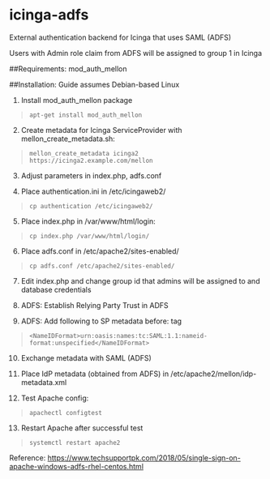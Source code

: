 # icinga-adfs

External authentication backend for Icinga that uses SAML (ADFS)

Users with Admin role claim from ADFS will be assigned to group 1 in Icinga

##Requirements: mod_auth_mellon

##Installation: 
Guide assumes Debian-based Linux

1. Install mod_auth_mellon package
> ``apt-get install mod_auth_mellon ``

2. Create metadata for Icinga ServiceProvider with mellon_create_metadata.sh:
> ``mellon_create_metadata icinga2 https://icinga2.example.com/mellon``

3. Adjust parameters in index.php, adfs.conf

4. Place authentication.ini in /etc/icingaweb2/
> ``cp authentication /etc/icingaweb2/``

5. Place index.php in /var/www/html/login:
> ``cp index.php /var/www/html/login/``

6. Place adfs.conf in /etc/apache2/sites-enabled/
> ``cp adfs.conf /etc/apache2/sites-enabled/``

7. Edit index.php and change group id that admins will be assigned to and database credentials

8. ADFS: Establish Relying Party Trust in ADFS

9. ADFS: Add following to SP metadata before: </SPSSODescriptor> tag
> ``<NameIDFormat>urn:oasis:names:tc:SAML:1.1:nameid-format:unspecified</NameIDFormat>``

10. Exchange metadata with SAML (ADFS)

11. Place IdP metadata (obtained from ADFS) in /etc/apache2/mellon/idp-metadata.xml

12. Test Apache config:
> ``apachectl configtest``

13. Restart Apache after successful test
> ``systemctl restart apache2``


Reference: https://www.techsupportpk.com/2018/05/single-sign-on-apache-windows-adfs-rhel-centos.html
